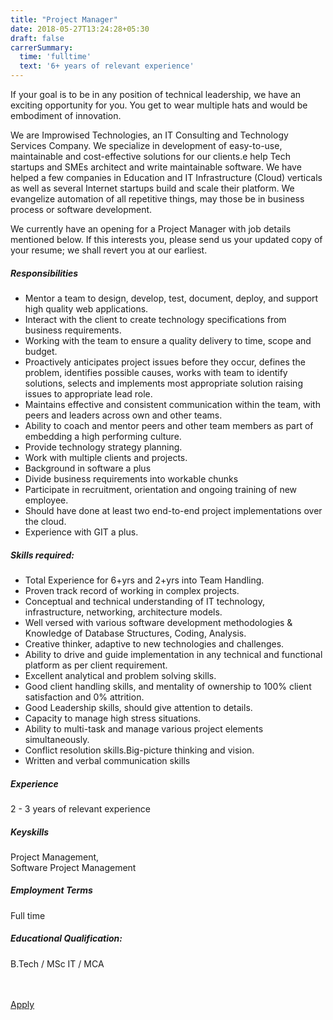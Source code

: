 ```yaml
---
title: "Project Manager"
date: 2018-05-27T13:24:28+05:30
draft: false
carrerSummary:
  time: 'fulltime'
  text: '6+ years of relevant experience'
---
```


<div class="col-md-8 col-sm-12">
  <p>
    If your goal is to be in any position of technical leadership, we have an exciting opportunity for you. You get to wear multiple hats and would be embodiment of innovation.
  </p>
  <p>
    We are Improwised Technologies, an IT Consulting and Technology Services Company. We specialize in development of easy-to-use, maintainable and cost-effective solutions for our clients.e help Tech startups and SMEs architect and write maintainable software. We have helped a few companies in Education and IT Infrastructure (Cloud) verticals as well as several Internet startups build and scale their platform. We evangelize automation of all repetitive things, may those be in business process or software development.
  </p>
  <p>
    We currently have an opening for a Project Manager with job details mentioned below. If this interests you, please send us your updated copy of your resume; we shall revert you at our earliest.
  </p>
  <div class="text-block">
    <h5>Responsibilities</h5>
    <ul class="bullets">
      <li>Mentor a team to design, develop, test, document, deploy, and support high quality web applications.</li>
      <li>Interact with the client to create technology specifications from business requirements.</li>
      <li>Working with the team to ensure a quality delivery to time, scope and budget.</li>
      <li>Proactively anticipates project issues before they occur, defines the problem, identifies possible causes, works with team to identify solutions, selects and implements most appropriate solution raising issues to appropriate lead role.</li>
      <li>Maintains effective and consistent communication within the team, with peers and leaders across own and other teams.</li>
      <li>Ability to coach and mentor peers and other team members as part of embedding a high performing culture.</li>
      <li>Provide technology strategy planning.</li>
      <li>Work with multiple clients and projects.</li>
      <li>Background in software a plus</li>
      <li>Divide business requirements into workable chunks</li>
      <li>Participate in recruitment, orientation and ongoing training of new employee.</li>
      <li>Should have done at least two end-to-end project implementations over the cloud. </li>
      <li>Experience with GIT a plus.</li>
    </ul>
  </div>
  <div class="text-block">
    <h5>Skills required:</h5>
    <ul class="bullets">
      <li> Total Experience for 6+yrs and 2+yrs into Team Handling.</li>
      <li> Proven track record of working in complex projects.</li>
      <li> Conceptual and technical understanding of IT technology, infrastructure, networking, architecture models.</li>
      <li> Well versed with various software development methodologies & Knowledge of Database Structures, Coding, Analysis.</li>
      <li> Creative thinker, adaptive to new technologies and challenges.</li>
      <li> Ability to drive and guide implementation in any technical and functional platform as per client requirement.</li>
      <li> Excellent analytical and problem solving skills.</li>
      <li> Good client handling skills, and mentality of ownership to 100% client satisfaction and 0% attrition.</li>
      <li> Good Leadership skills, should give attention to details.</li>
      <li> Capacity to manage high stress situations.</li>
      <li> Ability to multi-task and manage various project elements simultaneously.</li>
      <li> Conflict resolution skills.Big-picture thinking and vision.</li>
      <li>  Written and verbal communication skills</li>
    </ul>
  </div>
</div>
<div class="col-md-offset-1 col-md-3 col-sm-12">
  <div class="text-block">
    <h5>Experience</h5>
    <p>
      2 - 3 years of relevant experience
    </p>
  </div>
  <div class="text-block">
    <h5>Keyskills</h5>
    <p>
      Project Management,<br>
      Software Project Management
    </p>
  </div>
  <div class="text-block">
    <h5>Employment Terms</h5>
    <p>
      Full time
    </p>
  </div>
  <div class="text-block">
    <h5>Educational Qualification:</h5>
    <p>
      B.Tech / MSc IT / MCA
    </p>
  </div>
</div>
<div class="col-lg-12">
  <br><br>
  <div class="text-block">
    <a class="btn btn--primary type--uppercase" target="_blank" rel="noopener" href="mailto:careers@improwised.com?subject=Apply for project manager">
    <span class="btn__text">
      Apply
    </span>
    </a>
  </div>
</div>
